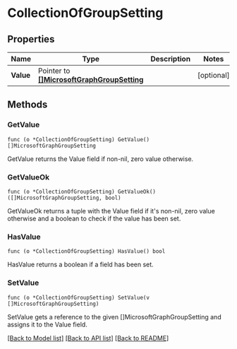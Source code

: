 # CollectionOfGroupSetting

## Properties

Name | Type | Description | Notes
------------ | ------------- | ------------- | -------------
**Value** | Pointer to [**[]MicrosoftGraphGroupSetting**](microsoft.graph.groupSetting.md) |  | [optional] 

## Methods

### GetValue

`func (o *CollectionOfGroupSetting) GetValue() []MicrosoftGraphGroupSetting`

GetValue returns the Value field if non-nil, zero value otherwise.

### GetValueOk

`func (o *CollectionOfGroupSetting) GetValueOk() ([]MicrosoftGraphGroupSetting, bool)`

GetValueOk returns a tuple with the Value field if it's non-nil, zero value otherwise
and a boolean to check if the value has been set.

### HasValue

`func (o *CollectionOfGroupSetting) HasValue() bool`

HasValue returns a boolean if a field has been set.

### SetValue

`func (o *CollectionOfGroupSetting) SetValue(v []MicrosoftGraphGroupSetting)`

SetValue gets a reference to the given []MicrosoftGraphGroupSetting and assigns it to the Value field.


[[Back to Model list]](../README.md#documentation-for-models) [[Back to API list]](../README.md#documentation-for-api-endpoints) [[Back to README]](../README.md)


